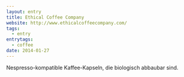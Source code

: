 ```yaml
---
layout: entry
title: Ethical Coffee Company
website: http://www.ethicalcoffeecompany.com/
tags:
  - entry
entrytags:
  - coffee
date: 2014-01-27
---
```


Nespresso-kompatible Kaffee-Kapseln, die biologisch abbaubar sind.